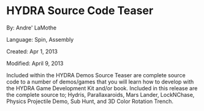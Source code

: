 # HYDRA Source Code Teaser

By: Andre' LaMothe

Language: Spin, Assembly

Created: Apr 1, 2013

Modified: April 9, 2013

Included within the HYDRA Demos Source Teaser are complete source code to a number of demos/games that you will learn how to develop with the HYDRA Game Development Kit and/or book. Included in this release are the complete source to; Hydris, Parallaxaroids, Mars Lander, LockNChase, Physics Projectile Demo, Sub Hunt, and 3D Color Rotation Trench.
